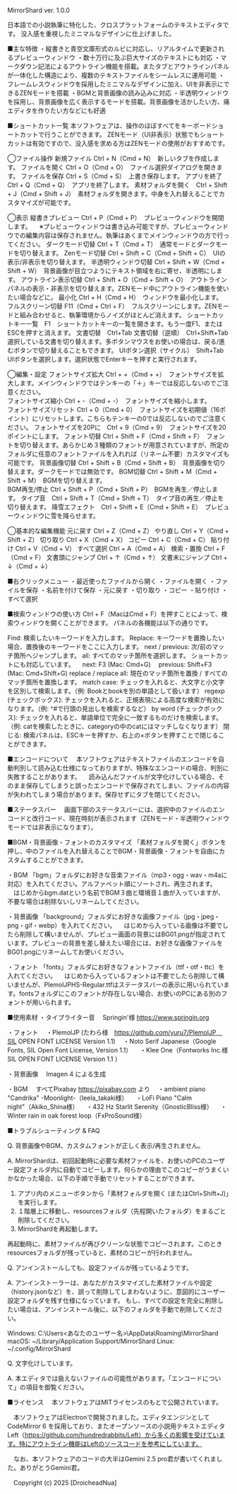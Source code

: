 MirrorShard ver. 1.0.0

日本語での小説執筆に特化した、クロスプラットフォームのテキストエディタです。
没入感を重視したミニマルなデザインに仕上げました。

■主な特徴
・縦書きと青空文庫形式のルビに対応し、リアルタイムで更新されるプレビューウィンドウ
・数十万行に及ぶ巨大サイズのテキストにも対応
・マークダウン記法によるアウトライン機能を搭載。またタブとアウトラインパネルが一体化した構造により、複数のテキストファイルをシームレスに運用可能
・フレームレスウィンドウを採用したミニマルなデザインに加え、UIを非表示にできるZENモードを搭載
・BGMと背景画像の読み込みに対応
・半透明ウィンドウを採用し、背景画像を広く表示するモードを搭載。背景画像を活かしたい方、痛エディタを作りたい方などにも好適

■ショートカット一覧
本ソフトウェアは、操作のほぼすべてをキーボードショートカットで行うことができます。
ZENモード（UI非表示）状態でもショートカットは有効ですので、没入感を求める方はZENモードの使用がおすすめです。

◯ファイル操作	
新規ファイル	Ctrl + N（Cmd + N）　新しいタブを作成します。
ファイルを開く	Ctrl + O（Cmd + O）　ファイル選択ダイアログを開きます。
ファイルを保存	Ctrl + S（Cmd + S）　上書き保存します。
アプリを終了	Ctrl + Q（Cmd + Q）　アプリを終了します。
素材フォルダを開く　Ctrl + Shift + J（Cmd + Shift + J）　素材フォルダを開きます。中身を入れ替えることでカスタマイズが可能です。

◯表示
縦書きプレビュー	Ctrl + P（Cmd + P）　プレビューウィンドウを開閉します。
　※プレビューウィンドウは書き込み可能ですが、プレビューウィンドウでの編集内容は保存されません。執筆はあくまでメインウィンドウの方で行ってください。
ダークモード切替	Ctrl + T（Cmd + T）　通常モードとダークモードを切り替えます。
Zenモード切替	Ctrl + Shift + C（Cmd + Shift + C）　UIの表示/非表示を切り替えます。
半透明ウィンドウ切替	Ctrl + Shift + W（Cmd + Shift + W）　背景画像が目立つようにテキスト領域を右に寄せ、半透明にします。
アウトライン表示切替	Ctrl + Shift + O（Cmd + Shift + O）　アウトラインパネルの表示・非表示を切り替えます。ZENモード中にアウトライン機能を使いたい場合などに。
最小化	Ctrl + H（Cmd + H）　ウィンドウを最小化します。
フルスクリーン切替	F11（Cmd + Ctrl + F）　フルスクリーンにします。ZENモードと組み合わせると、執筆環境からノイズがほとんど消えます。
ショートカットキー一覧　F1　ショートカットキーの一覧を開きます。もう一度F1、またはESCを押すと消えます。
文書切替　Ctrl+Tab
文書切替（逆順）　Ctrl+Shift+Tab　選択している文書を切り替えます。多ボタンマウスをお使いの場合は、戻る/進むボタンで切り替えることもできます。
UIボタン選択（サイクル）　Shift+Tab　UIボタンを選択します。選択状態でEnterキーを押すと実行されます。

◯編集・設定
フォントサイズ拡大	Ctrl + +（Cmd + +）　フォントサイズを拡大します。メインウィンドウではテンキーの「＋」キーでは反応しないのでご注意ください。	
フォントサイズ縮小	Ctrl + -（Cmd + -）　フォントサイズを縮小します。	
フォントサイズリセット	Ctrl + 0（Cmd + 0）　フォントサイズを初期値（16ポイント）にリセットします。こちらもテンキーの0では反応しないのでご注意ください。
フォントサイズを20Pに　Ctrl + 9（Cmd + 9）　フォントサイズを20ポイントにします。
フォント切替	Ctrl + Shift + F（Cmd + Shift + F）　フォントを切り替えます。あらかじめ３種類のフォントが用意されていますが、所定のフォルダに任意のフォントファイルを入れれば（リネーム不要）カスタマイズも可能です。
背景画像切替	Ctrl + Shift + B（Cmd + Shift + B）　背景画像を切り替えます。ダークモードでは無効です。	
BGM切替	Ctrl + Shift + M（Cmd + Shift + M）　BGMを切り替えます。	
BGM再生/停止	Ctrl + Shift + P（Cmd + Shift + P）　BGMを再生／停止します。	
タイプ音　Ctrl + Shift + T（Cmd + Shift + T）　タイプ音の再生／停止を切り替えます。
降雪エフェクト　Ctrl + Shift + E（Cmd + Shift + E）　プレビューウィンドウに雪を降らせます。

◯基本的な編集機能
元に戻す	Ctrl + Z（Cmd + Z）
やり直し	Ctrl + Y（Cmd + Shift + Z）
切り取り	Ctrl + X（Cmd + X）
コピー	Ctrl + C（Cmd + C）
貼り付け	Ctrl + V（Cmd + V）
すべて選択	Ctrl + A（Cmd + A）
検索・置換	Ctrl + F（Cmd + F）
文書頭にジャンプ	Ctrl + ↑（Cmd + ↑）
文書末にジャンプ	Ctrl + ↓（Cmd + ↓）

■右クリックメニュー
・最近使ったファイルから開く
・ファイルを開く
・ファイルを保存
・名前を付けて保存
・元に戻す
・切り取り
・コピー
・貼り付け
・すべて選択

■検索ウィンドウの使い方
Ctrl + F（MacはCmd + F）を押すことによって、検索ウィンドウを開くことができます。
パネルの各機能は以下の通りです。

Find: 検索したいキーワードを入力します。
Replace: キーワードを置換したい場合、置換後のキーワードをここに入力します。
next / previous: 次/前のマッチ箇所へジャンプします。
all: すべてのマッチ箇所を選択します。
ショートカットにも対応しています。
　next: F3 (Mac: Cmd+G)
　previous: Shift+F3 (Mac: Cmd+Shift+G)
replace / replace all: 現在のマッチ箇所を置換 / すべてのマッチ箇所を置換します。
match case: チェックを入れると、大文字と小文字を区別して検索します。（例: Bookとbookを別の単語として扱います）
regexp (チェックボックス): チェックを入れると、正規表現による高度な検索が有効になります。（例: ^#で行頭の見出しを検索するなど）
by word (チェックボックス): チェックを入れると、単語単位で完全に一致するものだけを検索します。（例: catを検索したときに、categoryの中のcatにはマッチしなくなります）
閉じる: 検索パネルは、ESCキーを押すか、右上の×ボタンを押すことで閉じることができます。

■エンコードについて
　本ソフトウェアはテキストファイルのエンコードを自動判別して読み込む仕様になっておりますが、特殊なエンコードの場合、判別に失敗することがあります。
　読み込んだファイルが文字化けしている場合、そのまま保存してしまうと誤ったエンコードで保存されてしまい、ファイルの内容が失われてしまう場合があります。保存せずにタブを閉じてください。

■ステータスバー
　画面下部のステータスバーには、選択中のファイルのエンコードと改行コード、現在時刻が表示されます（ZENモード・半透明ウィンドウモードでは非表示になります）。

■BGM・背景画像・フォントのカスタマイズ
「素材フォルダを開く」ボタンを押し、中のファイルを入れ替えることでBGM・背景画像・フォントを自由にカスタムすることができます。

・BGM
「bgm」フォルダにお好きな音楽ファイル（mp3・ogg・wav・m4aに対応）を入れてください。アルファベット順にソートされ、再生されます。
　はじめからbgm.datという名前でBGM３曲と環境音１曲が入っていますが、不要な場合は削除ないしリネームしてください。

・背景画像
「background」フォルダにお好きな画像ファイル（jpg・jpeg・png・gif・webp）を入れてください。
　はじめから入っている画像は不要でしたら削除して構いませんが、プレビュー画面の背景にはBG01.pngが指定されています。プレビューの背景を差し替えたい場合には、お好きな画像ファイルをBG01.pngにリネームしてお使いください。

・フォント
「fonts」フォルダにお好きなフォントファイル（ttf・otf・ttc）を入れてください。
　はじめから入っているフォントは不要でしたら削除して構いませんが、PlemolJPHS-Regular.ttfはステータスバーの表示に用いられています。fontsフォルダにこのフォントが存在しない場合、お使いのPCにある別のフォントが用いられます。

■使用素材
・タイプライター音
　Springin'様 https://www.springin.org

・フォント
　・PlemolJP (たわら様　https://github.com/yuru7/PlemolJP　SIL OPEN FONT LICENSE Version 1.1)
　・Noto Serif Japanese（Google Fonts, SIL Open Font License, Version 1.1）
　・Klee One（Fontworks Inc.様　SIL OPEN FONT LICENSE Version 1.1 ）

・背景画像
　Imagen 4 による生成

・BGM
　すべてPixabay https://pixabay.com より
　・ambient piano "Candrika" -Moonlight-（leela_takaki様）
　・LoFi Piano "Calm night"（Akiko_Shina様）
　・432 Hz Starlit Serenity（GnosticBliss様）
　・Winter rain in oak forest loop（FxProSound様）

■トラブルシューティング & FAQ

Q. 背景画像やBGM、カスタムフォントが正しく表示/再生されません。

A. MirrorShardは、初回起動時に必要な素材ファイルを、お使いのPCのユーザー設定フォルダ内に自動でコピーします。何らかの理由でこのコピーがうまくいかなかった場合、以下の手順で手動でリセットすることができます。

1. アプリ内のメニューボタンから「素材フォルダを開く (またはCtrl+Shift+J)」を実行します。
2. １階層上に移動し、resourcesフォルダ（先程開いたフォルダ）をまるごと削除してください。
3. MirrorShardを再起動します。

再起動時に、素材ファイルが再びクリーンな状態でコピーされます。このときresourcesフォルダが残っていると、素材のコピーが行われません。

Q. アンインストールしても、設定ファイルが残っているようです。

A. アンインストーラーは、あなたがカスタマイズした素材ファイルや設定（history.jsonなど）を、誤って削除してしまわないように、意図的にユーザー設定フォルダを残す仕様になっています。
もし、すべての設定を完全に削除したい場合は、アンインストール後に、以下のフォルダを手動で削除してください。

Windows: C:\Users\<あなたのユーザー名>\AppData\Roaming\MirrorShard
macOS: ~/Library/Application Support/MirrorShard
Linux: ~/.config/MirrorShard

Q. 文字化けしています。

A. 本エディタでは扱えないファイルの可能性があります。「エンコードについて」の項目を御覧ください。

■ライセンス
　本ソフトウェアはMITライセンスのもとで公開されています。

　本ソフトウェアはElectronで開発されました。エディタエンジンとしてCodeMirror 6 を採用しており、またオープンソースの小説用テキストエディタLeft（https://github.com/hundredrabbits/Left）から多くの影響を受けています。特にアウトライン機能はLeftのソースコードを参考にしています。

　なお、本ソフトウェアのコードの大半はGemini 2.5 pro君が書いてくれました。ありがとうGemini君。

　Copyright (c) 2025 [DroicheadNua]
